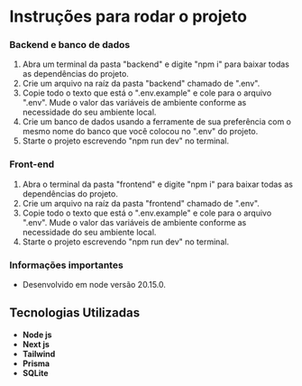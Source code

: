 # Instruções para rodar o projeto

### Backend e banco de dados
1. Abra um terminal da pasta "backend" e digite "npm i" para baixar todas as dependências do projeto.
2. Crie um arquivo na raíz da pasta "backend" chamado de ".env".
3. Copie todo o texto que está o ".env.example" e cole para o arquivo ".env". Mude o valor das variáveis de ambiente conforme as necessidade do seu ambiente local.
4. Crie um banco de dados usando a ferramente de sua preferência com o mesmo nome do banco que você colocou no ".env" do projeto.
5. Starte o projeto escrevendo "npm run dev" no terminal.

### Front-end
1. Abra o terminal da pasta "frontend" e digite "npm i" para baixar todas as dependências do projeto.
2. Crie um arquivo na raíz da pasta "frontend" chamado de ".env".
3. Copie todo o texto que está o ".env.example" e cole para o arquivo ".env". Mude o valor das variáveis de ambiente conforme as necessidade do seu ambiente local.
4. Starte o projeto escrevendo "npm run dev" no terminal.

### Informações importantes
- Desenvolvido em node versão 20.15.0.

## Tecnologias Utilizadas
- **Node js**
- **Next js** 
- **Tailwind** 
- **Prisma**
- **SQLite**
